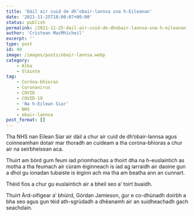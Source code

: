 ```yaml
---
title: 'Dàil air cuid de dh’obair-lannsa sna h-Eileanan'
date: '2021-11-25T18:00:07+00:00'
status: publish
permalink: /2021-11-25-dail-air-cuid-de-dhobair-lannsa-sna-h-eileanan
author: 'Crìstean MacMhìcheil'
excerpt: ''
type: post
id: 49
image: /images/posts/obair-lannsa.webp
category:
    - Alba
    - Slàinte
tag:
    - Coróna-bhìoras
    - Coronavirus
    - COVID
    - COVID-19
    - 'Na h-Eilean Siar'
    - NHS
    - obair-lannsa
post_format: []
---
```

Tha NHS nan Eilean Siar air dàil a chur air cuid de dh’obair-lannsa agus coinneamhan dotair mar thoradh an cuideam a tha coròna-bhìoras a chur air na seirbheisean aca.

Thuirt am bòrd gum feum iad prìomhachas a thoirt dha na h-euslaintich as motha a tha feumach air cùram èiginneach is iad ag iarraidh air daoine gun a dhol gu ionadan tubaiste is èiginn ach ma tha am beatha ann an cunnart.

Thèid fios a chur gu euslaintich air a bheil seo a’ toirt buaidh.

Thuirt Àrd-oifigear a’ bhùird, Gòrdan Jamieson, gur e co-dhùnadh doirbh a bha seo agus gun tèid ath-sgrùdadh a dhèanamh air an suidheachadh gach seachdain.
